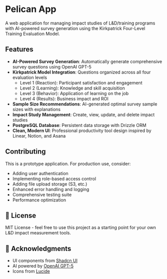 # Pelican App

A web application for managing impact studies of L&D/training programs with AI-powered survey generation using the Kirkpatrick Four-Level Training Evaluation Model.

## Features

- **AI-Powered Survey Generation**: Automatically generate comprehensive survey questions using OpenAI GPT-5
- **Kirkpatrick Model Integration**: Questions organized across all four evaluation levels
  - Level 1 (Reaction): Participant satisfaction and engagement
  - Level 2 (Learning): Knowledge and skill acquisition
  - Level 3 (Behavior): Application of learning on the job
  - Level 4 (Results): Business impact and ROI
- **Sample Size Recommendations**: AI-generated optimal survey sample sizes with explanations
- **Impact Study Management**: Create, view, update, and delete impact studies
- **PostgreSQL Database**: Persistent data storage with Drizzle ORM
- **Clean, Modern UI**: Professional productivity tool design inspired by Linear, Notion, and Asana



## Contributing

This is a prototype application. For production use, consider:
- Adding user authentication
- Implementing role-based access control
- Adding file upload storage (S3, etc.)
- Enhanced error handling and logging
- Comprehensive testing suite
- Performance optimization

## 📄 License

MIT License - feel free to use this project as a starting point for your own L&D impact measurement tools.

## 🙏 Acknowledgments

- UI components from [Shadcn UI](https://ui.shadcn.com)
- AI powered by [OpenAI GPT-5](https://openai.com)
- Icons from [Lucide](https://lucide.dev)
